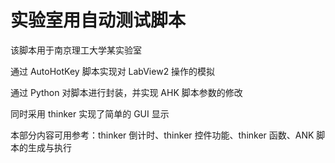 # 实验室用自动测试脚本

该脚本用于南京理工大学某实验室

通过 AutoHotKey 脚本实现对 LabView2 操作的模拟

通过 Python 对脚本进行封装，并实现 AHK 脚本参数的修改

同时采用 thinker 实现了简单的 GUI 显示

本部分内容可用参考：thinker 倒计时、thinker 控件功能、thinker 函数、ANK 脚本的生成与执行
